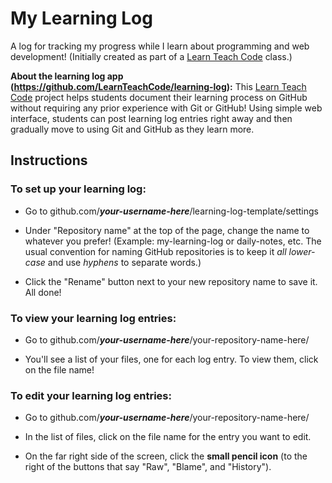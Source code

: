 # My Learning Log

A log for tracking my progress while I learn about programming and web development! (Initially created as part of a [Learn Teach Code](https://github.com/LearnTeachCode) class.)

**About the learning log app (https://github.com/LearnTeachCode/learning-log):** This [Learn Teach Code](https://github.com/LearnTeachCode) project helps students document their learning process on GitHub without requiring any prior experience with Git or GitHub! Using simple web interface, students can post learning log entries right away and then gradually move to using Git and GitHub as they learn more.

## Instructions

### To set up your learning log:

  - Go to github.com/***your-username-here***/learning-log-template/settings

  - Under "Repository name" at the top of the page, change the name to whatever you prefer! (Example: my-learning-log or daily-notes, etc. The usual convention for naming GitHub repositories is to keep it *all lower-case* and use *hyphens* to separate words.)

  - Click the "Rename" button next to your new repository name to save it. All done!

### To view your learning log entries:

  - Go to github.com/***your-username-here***/your-repository-name-here/

  - You'll see a list of your files, one for each log entry. To view them, click on the file name!

### To edit your learning log entries:

  - Go to github.com/***your-username-here***/your-repository-name-here/

  - In the list of files, click on the file name for the entry you want to edit.

  - On the far right side of the screen, click the **small pencil icon** (to the right of the buttons that say "Raw", "Blame", and "History").
